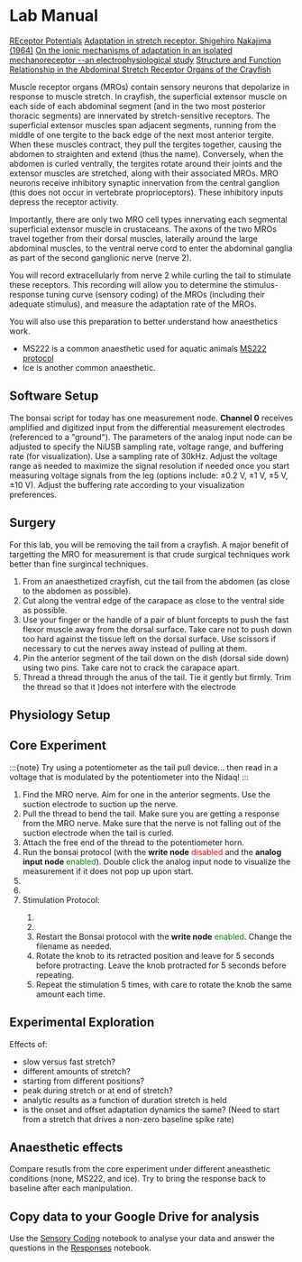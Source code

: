 # Lab Manual

[REceptor Potentials](https://michaeldmann.net/mann4.html)
[Adaptation in stretch receptor. Shigehiro Nakajima (1964)](https://www-jstor-org.ezproxy.wesleyan.edu/stable/pdf/1713939.pdf?refreqid=excelsior%3A65cca9fbb3864632b6d88815a65ca9d0&ab_segments=&origin=&acceptTC=1)
[On the ionic mechanisms of adaptation in an isolated mechanoreceptor --an electrophysiological study](https://pubmed.ncbi.nlm.nih.gov/6316733/)
[Structure and Function Relationship in
the Abdominal Stretch Receptor Organs
of the Crayfish](https://onlinelibrary-wiley-com.ezproxy.wesleyan.edu/doi/pdfdirect/10.1002/cne.20590)

Muscle receptor organs (MROs) contain sensory neurons that depolarize in response to muscle stretch. In crayfish, 
the superficial extensor muscle on each side of each abdominal segment (and in the two most posterior thoracic segments) are innervated by stretch-sensitive receptors. The superficial extensor muscles span adjacent segments, running from the middle of one tergite to the back edge of the next most anterior tergite. When these muscles contract, they pull the tergites together, causing the abdomen to straighten and extend (thus the name). Conversely, when the abdomen is curled ventrally, the tergites rotate around their joints and the extensor muscles are stretched, along with their associated MROs. MRO neurons receive inhibitory synaptic innervation from the central ganglion (this does not occur in vertebrate proprioceptors). These inhibitory inputs depress the receptor activity.

Importantly, there are only two MRO cell types innervating each segmental superficial extensor muscle in crustaceans. The axons of the two MROs travel together from their dorsal muscles, laterally around the large abdominal muscles, to the ventral nerve cord to enter the abdominal ganglia as part of the second ganglionic nerve (nerve 2).

You will record extracellularly from nerve 2 while curling the tail to stimulate these receptors. This recording will allow you to determine the stimulus-response tuning curve (sensory coding) of the MROs (including their adequate stimulus), and measure the adaptation rate of the MROs. 

You will also use this preparation to better understand how anaesthetics work.
- MS222 is a common anaesthetic used for aquatic animals <a href = "https://www.ncbi.nlm.nih.gov/pmc/articles/PMC7438171/">MS222 protocol</a>
- Ice is another common anaesthetic.


## Software Setup
The bonsai script for today has one measurement node. <b>Channel 0</b> receives amplified and digitized input from the differential measurement electrodes (referenced to a "ground"). The parameters of the analog input node can be adjusted to specify the NiUSB sampling rate, voltage range, and buffering rate (for visualization). Use a sampling rate of 30kHz. Adjust the voltage range as needed to maximize the signal resolution if needed once you start measuring voltage signals from the leg (options include: ±0.2 V, ±1 V, ±5 V, ±10 V). Adjust the buffering rate according to your visualization preferences. 

## Surgery
For this lab, you will be removing the tail from a crayfish. A major benefit of targetting the MRO for measurement is that crude surgical techniques work better than fine surgincal techniques. 

<ol>
	<li>From an anaesthetized crayfish, cut the tail from the abdomen (as close to the abdomen as possible).</li>
	<li>Cut along the ventral edge of the carapace as close to the ventral side as possible.</li>
	<li>Use your finger or the handle of a pair of blunt forcepts to push the fast flexor muscle away from the dorsal surface. Take care not to push down too hard against the tissue left on the dorsal surface. Use scissors if necessary to cut the nerves away instead of pulling at them.</li>
	<li>Pin the anterior segment of the tail down on the dish (dorsal side down) using two pins. Take care not to crack the carapace apart.</li>
	<li>Thread a thread through the anus of the tail. Tie it gently but firmly. Trim the thread so that it )does not interfere with the electrode</li>
</ol>

## Physiology Setup



<a id="experiment"></a>
## Core Experiment

:::{note}
Try using a potentiometer as the tail pull device... then read in a voltage that is modulated by the potentiometer into the Nidaq!
:::

<ol>
	<li>Find the MRO nerve. Aim for one in the anterior segments. Use the suction electrode to suction up the nerve.</li>
	<li>Pull the thread to bend the tail. Make sure you are getting a response from the MRO nerve. Make sure that the nerve is not falling out of the suction electrode when the tail is curled.</li>
	<li>Attach the free end of the thread to the potentiometer horn.</li>
	<li>Run the bonsai protocol (with the <b>write node</b> <font color = 'red'>disabled</font> and the <b>analog input node</b> <font color = 'green'>enabled</font>). Double click the analog input node to visualize the measurement if it does not pop up upon start.</li>
	<li></li>
	<li></li>
	<li>Stimulation Protocol:</li>
	<ol>
		<li></li>
		<li></li>
		<li>Restart the Bonsai protocol with the <b>write node</b> <font color = 'green'>enabled</font>. Change the filename as needed.</li>
		<li>Rotate the knob to its retracted position and leave for 5 seconds before protracting. Leave the knob protracted for 5 seconds before repeating.</li>
		<li>Repeat the stimulation 5 times, with care to rotate the knob the same amount each time.</li>
	</ol> 
</ol>

## Experimental Exploration
Effects of:
- slow versus fast stretch?
- different amounts of stretch?
- starting from different positions?
- peak during stretch or at end of stretch?
- analytic results as a function of duration stretch is held
- is the onset and offset adaptation dynamics the same? (Need to start from a stretch that drives a non-zero baseline spike rate)

## Anaesthetic effects
Compare resutls from the core experiment under different aneasthetic conditions (none, MS222, and ice).
Try to bring the response back to baseline after each manipulation.

## Copy data to your Google Drive for analysis
Use the [Sensory Coding](../week-5/Sensory-Coding-MRO.ipynb) notebook to analyse your data and answer the questions in the [Responses](../week-5/Sensory-Coding-MRO_Responses.ipynb) notebook.

